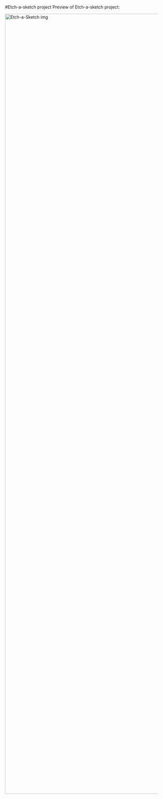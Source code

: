 #Etch-a-sketch project 
Preview of Etch-a-sketch project:

<img width="2560" alt="Etch-a-Sketch img" src="https://github.com/dayercher005/The-Odin-Project/assets/93074807/e4b19a35-350e-433a-b141-e3bcd8627d03">
